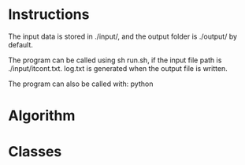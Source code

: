 # Instructions
The input data is stored in ./input/, and the output folder is ./output/ by default.

The program can be called using sh run.sh, if the input file path is ./input/itcont.txt. log.txt is generated when the output file is written.

The program can also be called with:
python 

# Algorithm

# Classes
